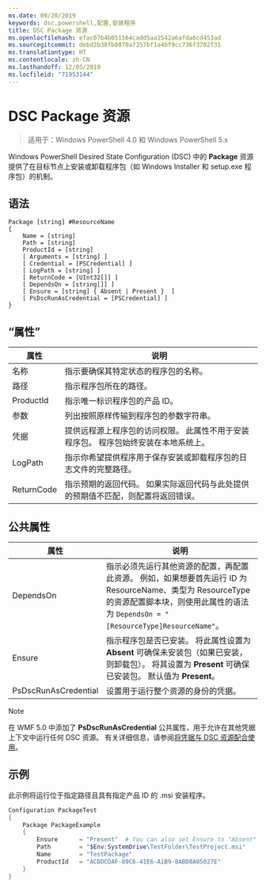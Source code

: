 ```yaml
---
ms.date: 09/20/2019
keywords: dsc,powershell,配置,安装程序
title: DSC Package 资源
ms.openlocfilehash: efac07b4b051564cadd5aa1542a6afda6cd453ad
ms.sourcegitcommit: debd2b38fb8070a7357bf1a4bf9cc736f3702f31
ms.translationtype: HT
ms.contentlocale: zh-CN
ms.lasthandoff: 12/05/2019
ms.locfileid: "71953144"
---
```

# <a name="dsc-package-resource"></a>DSC Package 资源

> 适用于：Windows PowerShell 4.0 和 Windows PowerShell 5.x

Windows PowerShell Desired State Configuration (DSC) 中的 **Package** 资源提供了在目标节点上安装或卸载程序包（如 Windows Installer 和 setup.exe 程序包）的机制。

## <a name="syntax"></a>语法

```Syntax
Package [string] #ResourceName
{
    Name = [string]
    Path = [string]
    ProductId = [string]
    [ Arguments = [string] ]
    [ Credential = [PSCredential] ]
    [ LogPath = [string] ]
    [ ReturnCode = [UInt32[]] ]
    [ DependsOn = [string[]] ]
    [ Ensure = [string] { Absent | Present }  ]
    [ PsDscRunAsCredential = [PSCredential] ]
}
```

## <a name="properties"></a>“属性”

|属性 |说明 |
|---|---|
|名称 |指示要确保其特定状态的程序包的名称。 |
|路径 |指示程序包所在的路径。 |
|ProductId |指示唯一标识程序包的产品 ID。 |
|参数 |列出按照原样传输到程序包的参数字符串。 |
|凭据 |提供远程源上程序包的访问权限。 此属性不用于安装程序包。 程序包始终安装在本地系统上。 |
|LogPath |指示你希望提供程序用于保存安装或卸载程序包的日志文件的完整路径。 |
|ReturnCode |指示预期的返回代码。 如果实际返回代码与此处提供的预期值不匹配，则配置将返回错误。 |

## <a name="common-properties"></a>公共属性

|属性 |说明 |
|---|---|
|DependsOn |指示必须先运行其他资源的配置，再配置此资源。 例如，如果想要首先运行 ID 为 ResourceName、类型为 ResourceType 的资源配置脚本块，则使用此属性的语法为 `DependsOn = "[ResourceType]ResourceName"`。 |
|Ensure |指示程序包是否已安装。 将此属性设置为 **Absent** 可确保未安装包（如果已安装，则卸载包）。 将其设置为 **Present** 可确保已安装包。 默认值为 **Present**。 |
|PsDscRunAsCredential |设置用于运行整个资源的身份的凭据。 |

> [!NOTE]
> 在 WMF 5.0 中添加了 **PsDscRunAsCredential** 公共属性，用于允许在其他凭据上下文中运行任何 DSC 资源。 有关详细信息，请参阅[将凭据与 DSC 资源配合使用](../../../configurations/runasuser.md)。

## <a name="example"></a>示例

此示例将运行位于指定路径且具有指定产品 ID 的 .msi 安装程序。

```powershell
Configuration PackageTest
{
    Package PackageExample
    {
        Ensure      = "Present"  # You can also set Ensure to "Absent"
        Path        = "$Env:SystemDrive\TestFolder\TestProject.msi"
        Name        = "TestPackage"
        ProductId   = "ACDDCDAF-80C6-41E6-A1B9-8ABD8A05027E"
    }
}
```